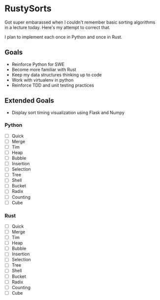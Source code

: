# RustySorts

Got super embarassed when I couldn't remember basic sorting algorithms
in a lecture today. Here's my attempt to correct that.

I plan to implement each once in Python and once in Rust.

## Goals

* Reinforce Python for SWE
* Become more familiar with Rust
* Keep my data structures thinking up to code
* Work with virtualenv in python
* Reinforce TDD and unit testing practices

## Extended Goals

* Display sort timing visualization using Flask and Numpy

### Python
- [ ] Quick
- [ ] Merge
- [ ] Tim
- [ ] Heap
- [ ] Bubble
- [ ] Insertion
- [ ] Selection
- [ ] Tree
- [ ] Shell
- [ ] Bucket
- [ ] Radix
- [ ] Counting
- [ ] Cube

### Rust
- [ ] Quick
- [ ] Merge
- [ ] Tim
- [ ] Heap
- [ ] Bubble
- [ ] Insertion
- [ ] Selection
- [ ] Tree
- [ ] Shell
- [ ] Bucket
- [ ] Radix
- [ ] Counting
- [ ] Cube
